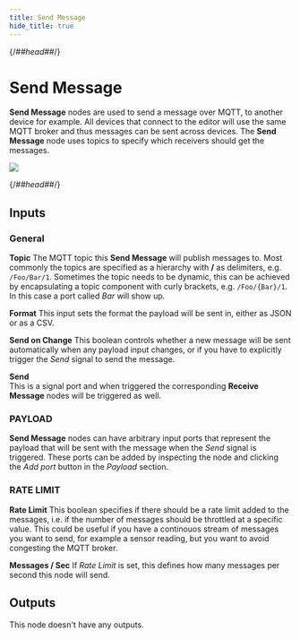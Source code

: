 ```yaml
---
title: Send Message
hide_title: true
---
```


{/*##head##*/}

# Send Message

**Send Message** nodes are used to send a message over MQTT, to another device for example. All devices that connect to the editor will
use the same MQTT broker and thus messages can be sent across devices. The **Send Message** node uses topics to specify which receivers should get the messages.

![](/library/modules/mqtt/send-message.gif)

{/*##head##*/}

<div class = "node-inputs">

## Inputs

### General

**Topic**
The MQTT topic this **Send Message** will publish messages to. Most commonly the topics are specified as a hierarchy with **/** as delimiters, e.g. `/Foo/Bar/1`. Sometimes the topic needs to be dynamic, this can be achieved by encapsulating a topic component with curly brackets, e.g. `/Foo/{Bar}/1`. In this case a port called _Bar_ will show up.

**Format**
This input sets the format the payload will be sent in, either as JSON or as a CSV.

**Send on Change**
This boolean controls whether a new message will be sent automatically when any payload input changes, or if you have to explicitly trigger the _Send_ signal to send the message.

**Send**  
This is a signal port and when triggered the corresponding **Receive Message** nodes will be triggered as well.

### PAYLOAD

**Send Message** nodes can have arbitrary input ports that represent the payload that will be sent with the message when the _Send_ signal is triggered. These ports can be added by inspecting the node and clicking the _Add port_ button in the _Payload_ section.

### RATE LIMIT

**Rate Limit**
This boolean specifies if there should be a rate limit added to the messages, i.e. if the number of messages should be throttled at a specific value. This could be useful if you have a continouos stream of messages you want to send, for example a sensor reading, but you want to avoid congesting the MQTT broker.

**Messages / Sec**
If _Rate Limit_ is set, this defines how many messages per second this node will send.

</div>

<div class = "node-inputs">

## Outputs

This node doesn't have any outputs.

</div>
